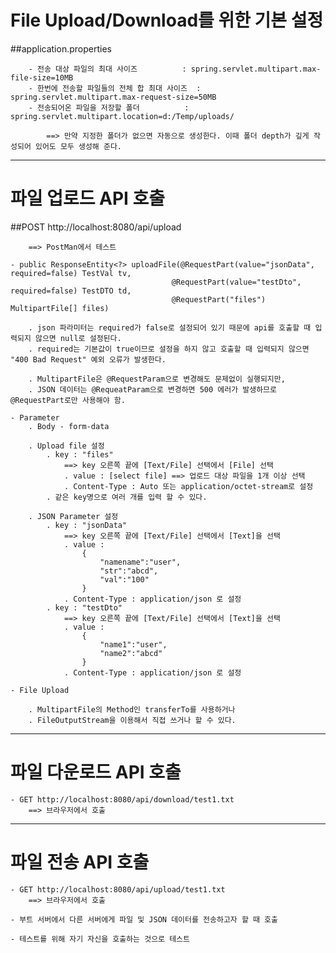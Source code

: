 # File Upload/Download를 위한 기본 설정

##application.properties

		- 전송 대상 파일의 최대 사이즈			: spring.servlet.multipart.max-file-size=10MB
		- 한번에 전송할 파일들의 전체 합 최대 사이즈	: spring.servlet.multipart.max-request-size=50MB
		- 전송되어온 파일을 저장할 폴더			: spring.servlet.multipart.location=d:/Temp/uploads/

			==> 만약 지정한 폴더가 없으면 자동으로 생성한다. 이때 폴더 depth가 깊게 작성되어 있어도 모두 생성해 준다.

---

# 파일 업로드 API 호출

##POST http://localhost:8080/api/upload

		==> PostMan에서 테스트
	
	- public ResponseEntity<?> uploadFile(@RequestPart(value="jsonData", required=false) TestVal tv,
										@RequestPart(value="testDto", required=false) TestDTO td,
										@RequestPart("files") MultipartFile[] files)

		. json 파라미터는 required가 false로 설정되어 있기 때문에 api를 호출할 때 입력되지 않으면 null로 설정된다.
		. required는 기본값이 true이므로 설정을 하지 않고 호출할 때 입력되지 않으면 "400 Bad Request" 예외 오류가 발생한다.
	
		. MultipartFile은 @RequestParam으로 변경해도 문제없이 실행되지만,
		. JSON 데이터는 @RequeatParam으로 변경하면 500 에러가 발생하므로 @RequestPart로만 사용해야 함.
	
	- Parameter
		. Body - form-data
		
		. Upload file 설정
			. key : "files"
				==> key 오른쪽 끝에 [Text/File] 선택에서 [File] 선택
				. value : [select file] ==> 업로드 대상 파일을 1개 이상 선택
				. Content-Type : Auto 또는 application/octet-stream로 설정
			. 같은 key명으로 여러 개를 입력 할 수 있다.

		. JSON Parameter 설정
			. key : "jsonData"
				==> key 오른쪽 끝에 [Text/File] 선택에서 [Text]을 선택
				. value :
					{
						"namename":"user",
						"str":"abcd",
						"val":"100"
					}
				. Content-Type : application/json 로 설정
			. key : "testDto"
				==> key 오른쪽 끝에 [Text/File] 선택에서 [Text]을 선택
				. value :
					{
						"name1":"user",
						"name2":"abcd"
					}
				. Content-Type : application/json 로 설정

	- File Upload
	
		. MultipartFile의 Method인 transferTo를 사용하거나
		. FileOutputStream을 이용해서 직접 쓰거나 할 수 있다.

---

# 파일 다운로드 API 호출

	- GET http://localhost:8080/api/download/test1.txt
		==> 브라우저에서 호출

		
---

# 파일 전송 API 호출

	- GET http://localhost:8080/api/upload/test1.txt
		==> 브라우저에서 호출
		
	- 부트 서버에서 다른 서버에게 파일 및 JSON 데이터를 전송하고자 할 때 호출
	
	- 테스트를 위해 자기 자신을 호출하는 것으로 테스트

		